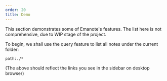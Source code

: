 ```yaml
---
order: 20
title: Demo
---
```


This section demonstrates some of Emanote's features. The list here is not comprehensive, due to WIP stage of the project. 

To begin, we shall use the query feature to list all notes under the current folder:

```query
path:./*
```

(The above should reflect the links you see in the sidebar on desktop browser)